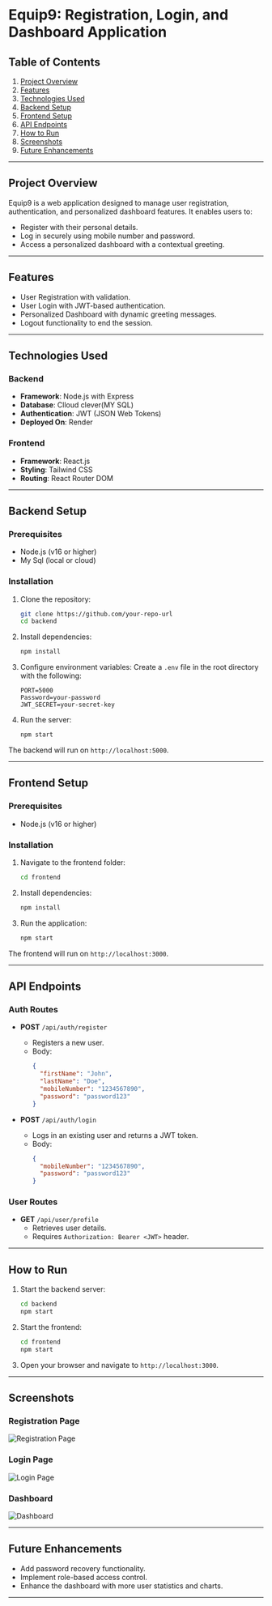 

# Equip9: Registration, Login, and Dashboard Application

## Table of Contents
1. [Project Overview](#project-overview)
2. [Features](#features)
3. [Technologies Used](#technologies-used)
4. [Backend Setup](#backend-setup)
5. [Frontend Setup](#frontend-setup)
6. [API Endpoints](#api-endpoints)
7. [How to Run](#how-to-run)
8. [Screenshots](#screenshots)
9. [Future Enhancements](#future-enhancements)

---

## Project Overview
Equip9 is a web application designed to manage user registration, authentication, and personalized dashboard features. It enables users to:
- Register with their personal details.
- Log in securely using mobile number and password.
- Access a personalized dashboard with a contextual greeting.

---

## Features
- User Registration with validation.
- User Login with JWT-based authentication.
- Personalized Dashboard with dynamic greeting messages.
- Logout functionality to end the session.

---

## Technologies Used

### Backend
- **Framework**: Node.js with Express
- **Database**: Clloud clever(MY SQL)
- **Authentication**: JWT (JSON Web Tokens)
- **Deployed On**: Render

### Frontend
- **Framework**: React.js
- **Styling**: Tailwind CSS
- **Routing**: React Router DOM

---

## Backend Setup

### Prerequisites
- Node.js (v16 or higher)
- My Sql (local or cloud)

### Installation
1. Clone the repository:
   ```bash
   git clone https://github.com/your-repo-url
   cd backend
   ```

2. Install dependencies:
   ```bash
   npm install
   ```

3. Configure environment variables:
   Create a `.env` file in the root directory with the following:
   ```env
   PORT=5000
   Password=your-password
   JWT_SECRET=your-secret-key
   ```

4. Run the server:
   ```bash
   npm start
   ```

The backend will run on `http://localhost:5000`.

---

## Frontend Setup

### Prerequisites
- Node.js (v16 or higher)

### Installation
1. Navigate to the frontend folder:
   ```bash
   cd frontend
   ```

2. Install dependencies:
   ```bash
   npm install
   ```

3. Run the application:
   ```bash
   npm start
   ```

The frontend will run on `http://localhost:3000`.

---

## API Endpoints

### Auth Routes
- **POST** `/api/auth/register`
  - Registers a new user.
  - Body:
    ```json
    {
      "firstName": "John",
      "lastName": "Doe",
      "mobileNumber": "1234567890",
      "password": "password123"
    }
    ```

- **POST** `/api/auth/login`
  - Logs in an existing user and returns a JWT token.
  - Body:
    ```json
    {
      "mobileNumber": "1234567890",
      "password": "password123"
    }
    ```

### User Routes
- **GET** `/api/user/profile`
  - Retrieves user details.
  - Requires `Authorization: Bearer <JWT>` header.

---

## How to Run

1. Start the backend server:
   ```bash
   cd backend
   npm start
   ```

2. Start the frontend:
   ```bash
   cd frontend
   npm start
   ```

3. Open your browser and navigate to `http://localhost:3000`.

---

## Screenshots
### Registration Page
![Registration Page](register.png)

### Login Page
![Login Page](login.png)

### Dashboard
![Dashboard](dashboard.png)

---

## Future Enhancements
- Add password recovery functionality.
- Implement role-based access control.
- Enhance the dashboard with more user statistics and charts.

---

